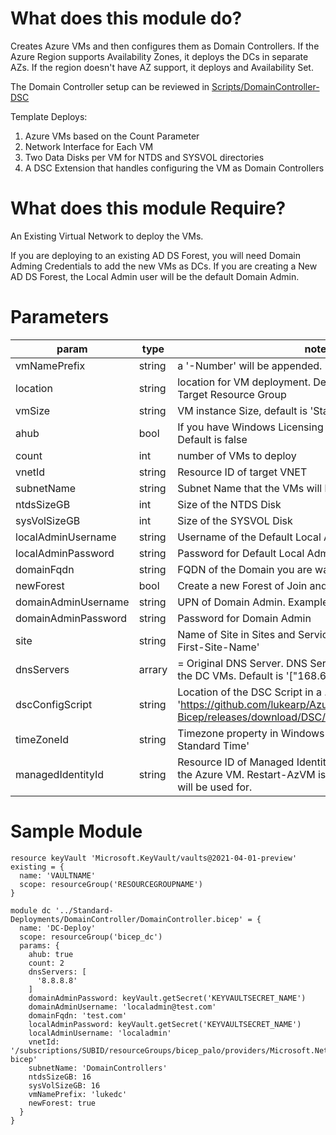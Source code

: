 # What does this module do?
Creates Azure VMs and then configures them as Domain Controllers.  If the Azure Region supports Availability Zones, it deploys the DCs in separate AZs.  If the region doesn't have AZ support, it deploys and Availability Set.  

The Domain Controller setup can be reviewed in [Scripts/DomainController-DSC](https://github.com/lukearp/Azure-IAC-Bicep/blob/master/Scripts/DomainController-DSC/DomainControllerConfig.ps1)

Template Deploys:

1. Azure VMs based on the Count Parameter
2. Network Interface for Each VM
3. Two Data Disks per VM for NTDS and SYSVOL directories
4. A DSC Extension that handles configuring the VM as Domain Controllers

# What does this module Require?
An Existing Virtual Network to deploy the VMs. 

If you are deploying to an existing AD DS Forest, you will need Domain Adming Credentials to add the new VMs as DCs.  If you are creating a New AD DS Forest, the Local Admin user will be the default Domain Admin.

# Parameters
param | type | notes
------|------|------
vmNamePrefix | string | a '-Number' will be appended.  Ex: prefix-1 
location | string | location for VM deployment.  Default is the Location of the Target Resource Group
vmSize | string | VM instance Size, default is 'Standard_B2ms'
ahub | bool | If you have Windows Licensing to use the AHUB benefit.  Default is false
count | int | number of VMs to deploy
vnetId | string | Resource ID of target VNET
subnetName | string | Subnet Name that the VMs will be deployed in.
ntdsSizeGB | int | Size of the NTDS Disk
sysVolSizeGB | int | Size of the SYSVOL Disk
localAdminUsername | string | Username of the Default Local Admin Account
localAdminPassword | string | Password for Default Local Admin Account
domainFqdn | string | FQDN of the Domain you are wanting to Join or Create
newForest | bool | Create a new Forest of Join and Existing.
domainAdminUsername | string | UPN of Domain Admin.  Example: localadmin@test.com
domainAdminPassword | string | Password for Domain Admin
site | string | Name of Site in Sites and Services, default is 'Default-First-Site-Name'
dnsServers | arrary | = Original DNS Server. DNS Servers to be configured on the DC VMs.  Default is '["168.63.129.16"]'.
dscConfigScript | string | Location of the DSC Script in a .zip format.  Default: 'https://github.com/lukearp/Azure-IAC-Bicep/releases/download/DSC/DomainControllerConfig.zip'
timeZoneId | string | Timezone property in Windows Config.  Default: 'Eastern Standard Time' 
managedIdentityId | string | Resource ID of Managed Identity that has rights to restart the Azure VM.  Restart-AzVM is the command this account will be used for.

# Sample Module

```Bicep
resource keyVault 'Microsoft.KeyVault/vaults@2021-04-01-preview' existing = {
  name: 'VAULTNAME'
  scope: resourceGroup('RESOURCEGROUPNAME')   
}

module dc '../Standard-Deployments/DomainController/DomainController.bicep' = {
  name: 'DC-Deploy'
  scope: resourceGroup('bicep_dc')
  params: {
    ahub: true
    count: 2
    dnsServers: [
      '8.8.8.8'
    ]
    domainAdminPassword: keyVault.getSecret('KEYVAULTSECRET_NAME')
    domainAdminUsername: 'localadmin@test.com'
    domainFqdn: 'test.com'
    localAdminPassword: keyVault.getSecret('KEYVAULTSECRET_NAME')
    localAdminUsername: 'localadmin'
    vnetId: '/subscriptions/SUBID/resourceGroups/bicep_palo/providers/Microsoft.Network/virtualNetworks/palo-bicep'
    subnetName: 'DomainControllers'
    ntdsSizeGB: 16
    sysVolSizeGB: 16
    vmNamePrefix: 'lukedc'
    newForest: true             
  }
}
```